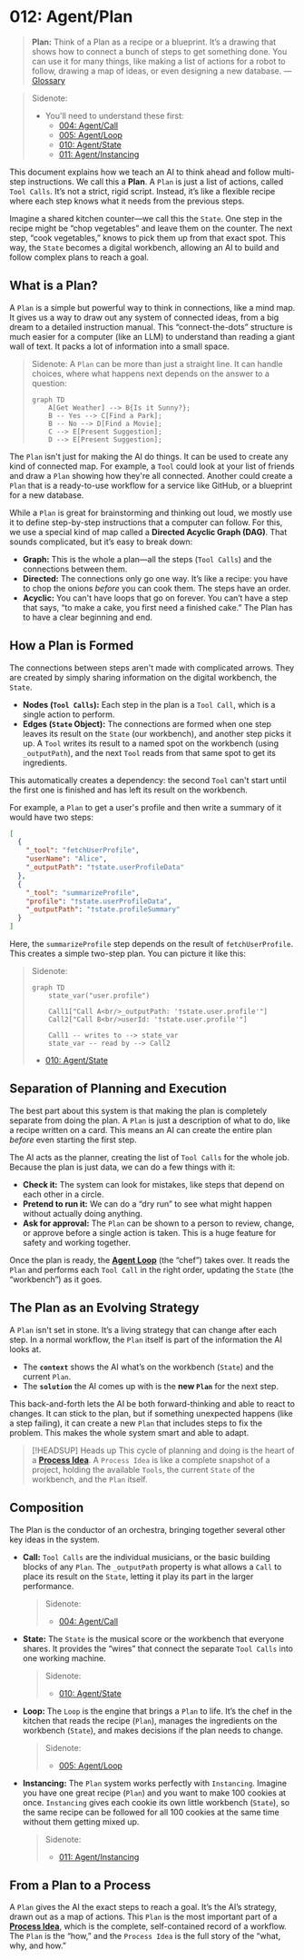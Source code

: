 # 012: Agent/Plan

> **Plan:** Think of a Plan as a recipe or a blueprint. It’s a drawing that shows how to connect a bunch of steps to get something done. You can use it for many things, like making a list of actions for a robot to follow, drawing a map of ideas, or even designing a new database. — [Glossary](./000_glossary.md)

> Sidenote:
>
> - You'll need to understand these first:
>   - [004: Agent/Call](./004_agent_call.md)
>   - [005: Agent/Loop](./005_agent_loop.md)
>   - [010: Agent/State](./010_agent_state.md)
>   - [011: Agent/Instancing](./011_agent_instancing.md)

This document explains how we teach an AI to think ahead and follow multi-step instructions. We call this a **Plan**. A `Plan` is just a list of actions, called `Tool Calls`. It’s not a strict, rigid script. Instead, it’s like a flexible recipe where each step knows what it needs from the previous steps.

Imagine a shared kitchen counter—we call this the `State`. One step in the recipe might be “chop vegetables” and leave them on the counter. The next step, “cook vegetables,” knows to pick them up from that exact spot. This way, the `State` becomes a digital workbench, allowing an AI to build and follow complex plans to reach a goal.

## What is a Plan?

A `Plan` is a simple but powerful way to think in connections, like a mind map. It gives us a way to draw out any system of connected ideas, from a big dream to a detailed instruction manual. This “connect-the-dots” structure is much easier for a computer (like an LLM) to understand than reading a giant wall of text. It packs a lot of information into a small space.

> Sidenote:
> A `Plan` can be more than just a straight line. It can handle choices, where what happens next depends on the answer to a question:
>
> ```mermaid
> graph TD
>     A[Get Weather] --> B{Is it Sunny?};
>     B -- Yes --> C[Find a Park];
>     B -- No --> D[Find a Movie];
>     C --> E[Present Suggestion];
>     D --> E[Present Suggestion];
> ```

The `Plan` isn't just for making the AI do things. It can be used to create any kind of connected map. For example, a `Tool` could look at your list of friends and draw a `Plan` showing how they're all connected. Another could create a `Plan` that is a ready-to-use workflow for a service like GitHub, or a blueprint for a new database.

While a `Plan` is great for brainstorming and thinking out loud, we mostly use it to define step-by-step instructions that a computer can follow. For this, we use a special kind of map called a **Directed Acyclic Graph (DAG)**. That sounds complicated, but it’s easy to break down:

- **Graph:** This is the whole a plan—all the steps (`Tool Calls`) and the connections between them.
- **Directed:** The connections only go one way. It’s like a recipe: you have to chop the onions _before_ you can cook them. The steps have an order.
- **Acyclic:** You can't have loops that go on forever. You can’t have a step that says, “to make a cake, you first need a finished cake.” The Plan has to have a clear beginning and end.

## How a Plan is Formed

The connections between steps aren't made with complicated arrows. They are created by simply sharing information on the digital workbench, the `State`.

- **Nodes (`Tool Calls`):** Each step in the plan is a `Tool Call`, which is a single action to perform.
- **Edges (`State` Object):** The connections are formed when one step leaves its result on the `State` (our workbench), and another step picks it up. A `Tool` writes its result to a named spot on the workbench (using `_outputPath`), and the next `Tool` reads from that same spot to get its ingredients.

This automatically creates a dependency: the second `Tool` can't start until the first one is finished and has left its result on the workbench.

For example, a `Plan` to get a user's profile and then write a summary of it would have two steps:

```json
[
  {
    "_tool": "fetchUserProfile",
    "userName": "Alice",
    "_outputPath": "†state.userProfileData"
  },
  {
    "_tool": "summarizeProfile",
    "profile": "†state.userProfileData",
    "_outputPath": "†state.profileSummary"
  }
]
```

Here, the `summarizeProfile` step depends on the result of `fetchUserProfile`. This creates a simple two-step plan. You can picture it like this:

> Sidenote:
>
> ```mermaid
> graph TD
>     state_var("user.profile")
>
>     Call1["Call A<br/>_outputPath: '†state.user.profile'"]
>     Call2["Call B<br/>userId: '†state.user.profile'"]
>
>     Call1 -- writes to --> state_var
>     state_var -- read by --> Call2
> ```
>
> - [010: Agent/State](./010_agent_state.md)

## Separation of Planning and Execution

The best part about this system is that making the plan is completely separate from doing the plan. A `Plan` is just a description of what to do, like a recipe written on a card. This means an AI can create the entire plan _before_ even starting the first step.

The AI acts as the planner, creating the list of `Tool Calls` for the whole job. Because the plan is just data, we can do a few things with it:

- **Check it:** The system can look for mistakes, like steps that depend on each other in a circle.
- **Pretend to run it:** We can do a “dry run” to see what might happen without actually doing anything.
- **Ask for approval:** The `Plan` can be shown to a person to review, change, or approve before a single action is taken. This is a huge feature for safety and working together.

Once the plan is ready, the **[Agent Loop](./005_agent_loop.md)** (the “chef”) takes over. It reads the `Plan` and performs each `Tool Call` in the right order, updating the `State` (the “workbench”) as it goes.

## The Plan as an Evolving Strategy

A `Plan` isn't set in stone. It’s a living strategy that can change after each step. In a normal workflow, the `Plan` itself is part of the information the AI looks at.

- The **`context`** shows the AI what’s on the workbench (`State`) and the current `Plan`.
- The **`solution`** the AI comes up with is the **new `Plan`** for the next step.

This back-and-forth lets the AI be both forward-thinking and able to react to changes. It can stick to the plan, but if something unexpected happens (like a step failing), it can create a new `Plan` that includes steps to fix the problem. This makes the whole system smart and able to adapt.

> [!HEADSUP] Heads up
> This cycle of planning and doing is the heart of a **[Process Idea](./203_idea_process.md)**. A `Process Idea` is like a complete snapshot of a project, holding the available `Tools`, the current `State` of the workbench, and the `Plan` itself.

## Composition

The Plan is the conductor of an orchestra, bringing together several other key ideas in the system.

- **Call:** `Tool Calls` are the individual musicians, or the basic building blocks of any `Plan`. The `_outputPath` property is what allows a `Call` to place its result on the `State`, letting it play its part in the larger performance.

  > Sidenote:
  >
  > - [004: Agent/Call](./004_agent_call.md)

- **State:** The `State` is the musical score or the workbench that everyone shares. It provides the “wires” that connect the separate `Tool Calls` into one working machine.

  > Sidenote:
  >
  > - [010: Agent/State](./010_agent_state.md)

- **Loop:** The `Loop` is the engine that brings a `Plan` to life. It’s the chef in the kitchen that reads the recipe (`Plan`), manages the ingredients on the workbench (`State`), and makes decisions if the plan needs to change.

  > Sidenote:
  >
  > - [005: Agent/Loop](./005_agent_loop.md)

- **Instancing:** The `Plan` system works perfectly with `Instancing`. Imagine you have one great recipe (`Plan`) and you want to make 100 cookies at once. `Instancing` gives each cookie its own little workbench (`State`), so the same recipe can be followed for all 100 cookies at the same time without them getting mixed up.

  > Sidenote:
  >
  > - [011: Agent/Instancing](./011_agent_instancing.md)

## From a Plan to a Process

A `Plan` gives the AI the exact steps to reach a goal. It’s the AI’s strategy, drawn out as a map of actions. This `Plan` is the most important part of a **[Process Idea](./203_idea_process.md)**, which is the complete, self-contained record of a workflow. The `Plan` is the “how,” and the `Process Idea` is the full story of the “what, why, and how.”
